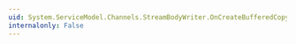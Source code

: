 ```yaml
---
uid: System.ServiceModel.Channels.StreamBodyWriter.OnCreateBufferedCopy(System.Int32)
internalonly: False
---
```

